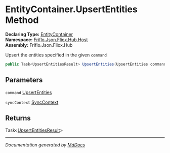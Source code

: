 ﻿<!--  
  <auto-generated>   
    The contents of this file were generated by a tool.  
    Changes to this file may be list if the file is regenerated  
  </auto-generated>   
-->

# EntityContainer.UpsertEntities Method

**Declaring Type:** [EntityContainer](../index.md)  
**Namespace:** [Friflo.Json.Fliox.Hub.Host](../../index.md)  
**Assembly:** Friflo.Json.Fliox.Hub

Upsert the entities specified in the given `command`

```csharp
public Task<UpsertEntitiesResult> UpsertEntities(UpsertEntities command, SyncContext syncContext);
```

## Parameters

`command`  [UpsertEntities](../../../Protocol/Tasks/UpsertEntities/index.md)

`syncContext`  [SyncContext](../../SyncContext/index.md)

## Returns

Task\<[UpsertEntitiesResult](../../../Protocol/Tasks/UpsertEntitiesResult/index.md)\>

___

*Documentation generated by [MdDocs](https://github.com/ap0llo/mddocs)*
